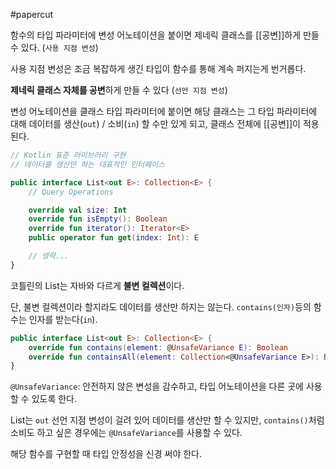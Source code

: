 #papercut 

함수의 타입 파라미터에 변성 어노테이션을 붙이면 제네릭 클래스를 [[공변]]하게 만들 수 있다. (`사용 지점 변성`)

사용 지점 변성은 조금 복잡하게 생긴 타입이 함수를 통해 계속 퍼지는게 번거롭다.

**제네릭 클래스 자체를 공변**하게 만들 수 있다 (`선언 지점 변성`)

변성 어노테이션을 클래스 타입 파라미터에 붙이면 해당 클래스는 그 타입 파라미터에 대해 데이터를 생산(`out`) / 소비(`in`) 할 수만 있게 되고, 클래스 전체에 [[공변]]이 적용된다.

```kotlin
// Kotlin 표준 라이브러리 구현
// 데이터를 생산만 하는 대표적인 인터페이스

public interface List<out E>: Collection<E> {
	// Query Operations

	override val size: Int
	override fun isEmpty(): Boolean
	override fun iterator(): Iterator<E>
	public operator fun get(index: Int): E

	// 생략...
}
```

코틀린의 List는 자바와 다르게 **불변 컬렉션**이다.

단, 불변 컬렉션이라 할지라도 데이터를 생산만 하지는 않는다. `contains(인자)`등의 함수는 인자를 받는다(`in`).
```kotlin
public interface List<out E>: Collection<E> {
	override fun contains(element: @UnsafeVariance E): Boolean
	override fun containsAll(element: Collection<@UnsafeVariance E>): Boolean
}
```

`@UnsafeVariance`: 안전하지 않은 변성을 감수하고, 타입 어노테이션을 다른 곳에 사용할 수 있도록 한다.

List는 `out` 선언 지점 변성이 걸려 있어 데이터를 생산만 할 수 있지만, `contains()`처럼 소비도 하고 싶은 경우에는 `@UnsafeVariance`를 사용할 수 있다.

해당 함수를 구현할 때 타입 안정성을 신경 써야 한다.